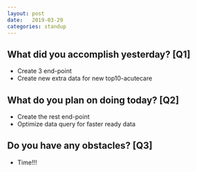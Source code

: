 ```yaml
---
layout:	post
date:	2019-03-29
categories:	standup
---
```

## What did you accomplish yesterday? [Q1]

- Create 3 end-point
- Create new extra data for new top10-acutecare

## What do you plan on doing today? [Q2]

- Create the rest end-point
- Optimize data query for faster ready data

## Do you have any obstacles? [Q3]

- Time!!!